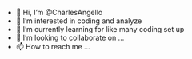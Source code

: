 - 👋 Hi, I’m @CharlesAngello
- 👀 I’m interested in coding and analyze
- 🌱 I’m currently learning for like many coding set up
- 💞️ I’m looking to collaborate on ...
- 📫 How to reach me ...

<!---
CharlesAngello/CharlesAngello is a ✨ special ✨ repository because its `README.md` (this file) appears on your GitHub profile.
You can click the Preview link to take a look at your changes.
--->
